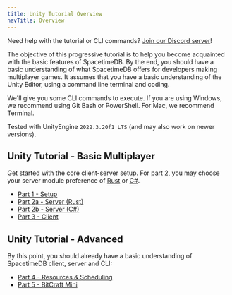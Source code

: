 ```yaml
---
title: Unity Tutorial Overview
navTitle: Overview
---
```


Need help with the tutorial or CLI commands? [Join our Discord server](https://discord.gg/spacetimedb)!

The objective of this progressive tutorial is to help you become acquainted with the basic features of SpacetimeDB. By the end, you should have a basic understanding of what SpacetimeDB offers for developers making multiplayer games. It assumes that you have a basic understanding of the Unity Editor, using a command line terminal and coding.

We'll give you some CLI commands to execute. If you are using Windows, we recommend using Git Bash or PowerShell. For Mac, we recommend Terminal.

Tested with UnityEngine `2022.3.20f1 LTS` (and may also work on newer versions).

## Unity Tutorial - Basic Multiplayer

Get started with the core client-server setup. For part 2, you may choose your server module preference of [Rust](/docs/module/rust-reference) or [C#](/docs/module/c-sharp-reference).

- [Part 1 - Setup](/docs/unity-tutorial/part-1)
- [Part 2a - Server (Rust)](/docs/unity-tutorial/part-2a-rust)
- [Part 2b - Server (C#)](/docs/unity-tutorial/part-2b-c-sharp)
- [Part 3 - Client](/docs/unity-tutorial/part-3)

## Unity Tutorial - Advanced

By this point, you should already have a basic understanding of SpacetimeDB client, server and CLI:

- [Part 4 - Resources & Scheduling](/docs/unity-advanced/part-4)
- [Part 5 - BitCraft Mini](/docs/unity-advanced/part-5)
